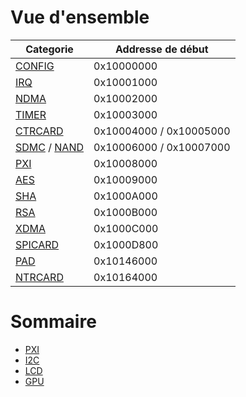 # Vue d'ensemble

| Categorie                                               | Addresse de début       |
|---------------------------------------------------------|-------------------------|
| [CONFIG](CONFIG/FR "wikilink")                          | 0x10000000              |
| [IRQ](IRQ/FR "wikilink")                                | 0x10001000              |
| [NDMA](NDMA/FR "wikilink")                              | 0x10002000              |
| [TIMER](TIMER/FR "wikilink")                            | 0x10003000              |
| [CTRCARD](CTRCARD/FR "wikilink")                        | 0x10004000 / 0x10005000 |
| [SDMC](SDMC/FR "wikilink") / [NAND](NAND/FR "wikilink") | 0x10006000 / 0x10007000 |
| [PXI](PXI/FR "wikilink")                                | 0x10008000              |
| [AES](AES/FR "wikilink")                                | 0x10009000              |
| [SHA](SHA/FR "wikilink")                                | 0x1000A000              |
| [RSA](RSA/FR "wikilink")                                | 0x1000B000              |
| [XDMA](XDMA/FR "wikilink")                              | 0x1000C000              |
| [SPICARD](SPICARD/FR "wikilink")                        | 0x1000D800              |
| [PAD](PAD/FR "wikilink")                                | 0x10146000              |
| [NTRCARD](NTRCARD/FR "wikilink")                        | 0x10164000              |

# Sommaire

- [PXI](PXI/FR "wikilink")
- [I2C](I2C/FR "wikilink")
- [LCD](LCD/FR "wikilink")
- [GPU](GPU/FR "wikilink")